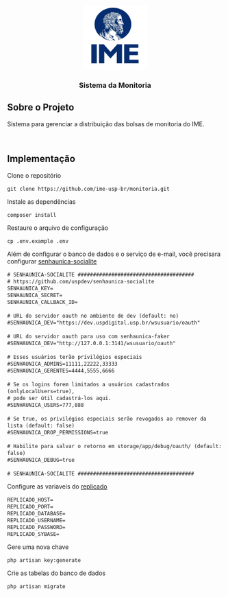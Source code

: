 
<br />
<div align="center">
  <a href="https://monitoria.ime.usp.br">
    <img src="logo_ime.jpg" alt="Logo" width="150" height="150">
  </a>

  <h3 align="center">Sistema da Monitoria</h3>

</div>


## Sobre o Projeto

Sistema para gerenciar a distribuição das bolsas de monitoria do IME. 

<br />

## Implementação

Clone o repositório

    git clone https://github.com/ime-usp-br/monitoria.git
    
Instale as dependências

    composer install
    
Restaure o arquivo de configuração

    cp .env.example .env
    
Além de configurar o banco de dados e o serviço de e-mail, você precisara configurar <a href="https://github.com/uspdev/senhaunica-socialite">senhaunica-socialite</a>

    # SENHAUNICA-SOCIALITE ######################################
    # https://github.com/uspdev/senhaunica-socialite
    SENHAUNICA_KEY=
    SENHAUNICA_SECRET=
    SENHAUNICA_CALLBACK_ID=

    # URL do servidor oauth no ambiente de dev (default: no)
    #SENHAUNICA_DEV="https://dev.uspdigital.usp.br/wsusuario/oauth"

    # URL do servidor oauth para uso com senhaunica-faker
    #SENHAUNICA_DEV="http://127.0.0.1:3141/wsusuario/oauth"

    # Esses usuários terão privilégios especiais
    #SENHAUNICA_ADMINS=11111,22222,33333
    #SENHAUNICA_GERENTES=4444,5555,6666

    # Se os logins forem limitados a usuários cadastrados (onlyLocalUsers=true),
    # pode ser útil cadastrá-los aqui.
    #SENHAUNICA_USERS=777,888

    # Se true, os privilégios especiais serão revogados ao remover da lista (default: false)
    #SENHAUNICA_DROP_PERMISSIONS=true

    # Habilite para salvar o retorno em storage/app/debug/oauth/ (default: false)
    #SENHAUNICA_DEBUG=true

    # SENHAUNICA-SOCIALITE ######################################
    
Configure as variaveis do <a href="https://github.com/uspdev/replicado">replicado</a>

    REPLICADO_HOST=
    REPLICADO_PORT=
    REPLICADO_DATABASE=
    REPLICADO_USERNAME=
    REPLICADO_PASSWORD=
    REPLICADO_SYBASE=
    
Gere uma nova chave

    php artisan key:generate
    
Crie as tabelas do banco de dados

    php artisan migrate
